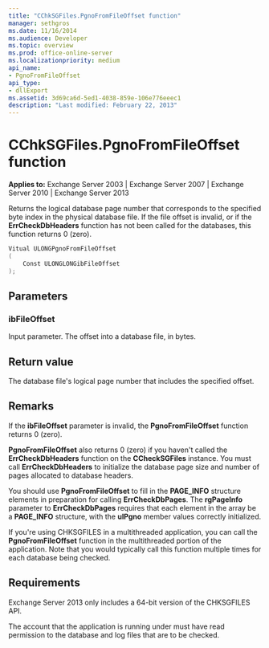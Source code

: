 ```yaml
---
title: "CChkSGFiles.PgnoFromFileOffset function"
manager: sethgros
ms.date: 11/16/2014
ms.audience: Developer
ms.topic: overview
ms.prod: office-online-server
ms.localizationpriority: medium
api_name:
- PgnoFromFileOffset
api_type:
- dllExport
ms.assetid: 3d69ca6d-5ed1-4038-859e-106e776eeec1
description: "Last modified: February 22, 2013"
---
```


# CChkSGFiles.PgnoFromFileOffset function

**Applies to:** Exchange Server 2003 | Exchange Server 2007 | Exchange Server 2010 | Exchange Server 2013
  
Returns the logical database page number that corresponds to the specified byte index in the physical database file. If the file offset is invalid, or if the **ErrCheckDbHeaders** function has not been called for the databases, this function returns 0 (zero). 
  
```cs
Vitual ULONGPgnoFromFileOffset  
(
    Const ULONGLONGibFileOffset
);

```

## Parameters

### ibFileOffset
  
Input parameter. The offset into a database file, in bytes.
    
## Return value

The database file's logical page number that includes the specified offset.
  
## Remarks

If the **ibFileOffset** parameter is invalid, the **PgnoFromFileOffset** function returns 0 (zero). 
  
**PgnoFromFileOffset** also returns 0 (zero) if you haven't called the **ErrCheckDbHeaders** function on the **CCheckSGFiles** instance. You must call **ErrCheckDbHeaders** to initialize the database page size and number of pages allocated to database headers. 
  
You should use **PgnoFromFileOffset** to fill in the **PAGE\_INFO** structure elements in preparation for calling **ErrCheckDbPages**. The **rgPageInfo** parameter to **ErrCheckDbPages** requires that each element in the array be a **PAGE_INFO** structure, with the **ulPgno** member values correctly initialized. 
  
If you're using CHKSGFILES in a multithreaded application, you can call the **PgnoFromFileOffset** function in the multithreaded portion of the application. Note that you would typically call this function multiple times for each database being checked. 
  
## Requirements

Exchange Server 2013 only includes a 64-bit version of the CHKSGFILES API.
  
The account that the application is running under must have read permission to the database and log files that are to be checked.
  

